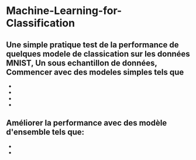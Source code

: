 # Machine-Learning-for-Classification

Une simple pratique test de la performance de quelques modele de classication sur les données MNIST, 
Un sous echantillon de données, 
Commencer avec des modeles simples tels que 
-
-
-
-
-
Améliorer la performance avec des modèle d'ensemble tels que:
-
-
-
